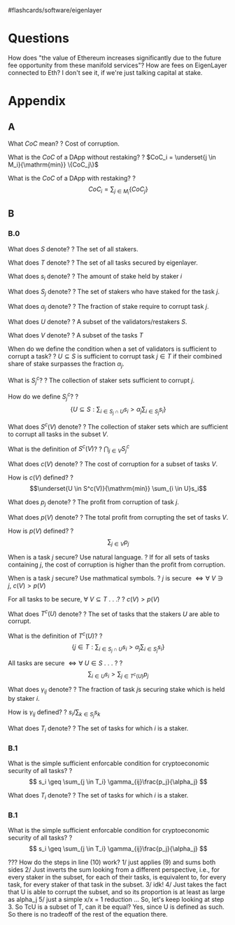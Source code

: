 
#flashcards/software/eigenlayer

# Questions

How does "the value of Ethereum increases significantly due to the future fee opportunity from these manifold services"? How are fees on EigenLayer connected to Eth? I don't see it, if we're just talking capital at stake.

# Appendix

## A

What $CoC$ mean?
?
Cost of corruption.
<!--SR:!2023-05-02,159,250-->

What is the $CoC$ of a DApp without restaking?
?
$CoC_i = \underset{j \in M_i}{\mathrm{min}} \{CoC_j\}$
<!--SR:2023-03-05,132,270-->

What is the $CoC$ of a DApp with restaking?
?
$$CoC_i = \sum_{j \in M_i} \{CoC_j\}$$
<!--SR:2023-01-13,100,270-->

## B

### B.0

What does $S$ denote?
?
The set of all stakers.
<!--SR:2023-01-23,94,230-->

What does $T$ denote?
?
The set of all tasks secured by eigenlayer.
<!--SR:!2023-05-03,160,250-->

What does $s_i$ denote?
?
The amount of stake held by staker $i$
<!--SR:2023-01-07,78,230-->

What does $S_j$ denote?
?
The set of stakers who have staked for the task $j$.
<!--SR:!2023-05-29,186,270-->

What does $\alpha_j$ denote?
?
The fraction of stake require to corrupt task $j$.
<!--SR:2023-02-28,130,270-->

What does $U$ denote?
?
A subset of the validators/restakers $S$.
<!--SR:!2023-05-27,184,270-->

What does $V$ denote?
?
A subset of the tasks $T$
<!--SR:2023-01-20,88,250-->

When do we define the condition when a set of validators is sufficient to corrupt a task?
?
$U \subseteq S$ is sufficient to corrupt task $j \in T$ if their combined share of stake surpasses the fraction $\alpha_j$.
<!--SR:2023-01-29,94,210-->

What is $S_j^c$?
?
The collection of staker sets sufficient to corrupt $j$.
<!--SR:!2023-01-04,37,250-->

How do we define $S_j^c$?
?
$$
\{ U \subseteq S : \sum_{i \in S_j \cap U} s_i > \alpha_j \sum_{i \in S_j} s_i\}
$$
<!--SR:!2023-01-31,68,250-->

What does $S^c(V)$ denote?
?
The collection of staker sets which are sufficient to corrupt all tasks in the subset $V$.
<!--SR:!2023-06-01,189,270-->

What is the definition of $S^c(V)$?
?
$\bigcap_{j \in V} S_j^c$
<!--SR:!2023-03-23,142,270-->

What does $c(V)$ denote?
?
The cost of corruption for a subset of tasks $V$.
<!--SR:2023-02-22,124,270-->

How is $c(V)$ defined?
?
$$\underset{U \in S^c(V)}{\mathrm{min}} \sum_{i \in U}s_i$$
<!--SR:!2023-01-27,64,230-->

What does $p_j$ denote?
?
The profit from corruption of task $j$.
<!--SR:2022-12-05,81,290-->

What does $p(V)$ denote?
?
The total profit from corrupting the set of tasks $V$.
<!--SR:!2023-06-09,197,270-->

How is $p(V)$ defined?
?
$$\sum_{j \in V} p_j$$
<!--SR:!2023-07-12,227,290-->

When is a task $j$ secure? Use natural language.
?
If for all sets of tasks containing $j$, the cost of corruption is higher than the profit from corruption.
<!--SR:2023-02-17,118,250-->

When is a task $j$ secure? Use mathmatical symbols.
?
$j$ is secure $\iff \forall\ V \ni j,\ c(V) > p(V)$
<!--SR:!2023-05-28,185,270-->

For all tasks to be secure, $\forall\ V \subseteq T$ . . .?
?
$c(V) > p(V)$
<!--SR:2022-12-12,87,290-->

What does $T^c(U)$ denote?
?
The set of tasks that the stakers $U$ are able to corrupt.
<!--SR:2022-12-24,88,270-->

What is the definition of $T^c(U)$?
?
$$
\{j \in T : \sum_{i \in S_j \cap U} s_i > \alpha_j \sum_{i \in S_j}s_i\}
$$
<!--SR:!2023-01-10,47,190-->


All tasks are secure $\iff \forall\ U \in S$ . . . ?
?
$$\sum_{i \in U}s_i > \sum_{j \in T^c(U)} p_j $$
<!--SR:2022-12-07,49,210-->

What does $\gamma_{ij}$ denote?
?
The fraction of task $j$s securing stake which is held by staker $i$.
<!--SR:!2023-06-18,206,290-->

How is $\gamma_{ij}$ defined?
?
$s_i/\sum_{k \in S_j} s_k$
<!--SR:!2023-03-07,126,250-->

What does $T_i$ denote?
?
The set of tasks for which $i$ is a staker.
<!--SR:!2022-12-30,36,270-->

### B.1

What is the simple sufficient enforcable condition for cryptoeconomic security of all tasks?
?
$$
s_i \geq \sum_{j \in T_i} \gamma_{ij}\frac{p_j}{\alpha_j}
$$
<!--SR:!2022-12-04,10,170-->

What does $T_i$ denote?
?
The set of tasks for which $i$ is a staker.
<!--SR:!2022-12-30,36,270-->

### B.1

What is the simple sufficient enforcable condition for cryptoeconomic security of all tasks?
?
$$
s_i \geq \sum_{j \in T_i} \gamma_{ij}\frac{p_j}{\alpha_j}
$$
<!--SR:!2022-12-04,10,170-->


??? How do the steps in line (10) work?
1/  just applies (9) and sums both sides
2/ Just inverts the sum looking from a different perspective, i.e., for every staker in the subset, for each of their tasks, is equivalent to, for every task, for every staker of that task in the subset.
3/ idk!
4/ Just takes the fact that U is able to corrupt the subset, and so its proportion is at least as large as alpha_j
5/ just a simple x/x = 1 reduction
...
So, let's keep looking at step 3. So TcU is a subset of T, can it be equal? Yes, since U is defined as such. So there is no tradeoff of the rest of the equation there.